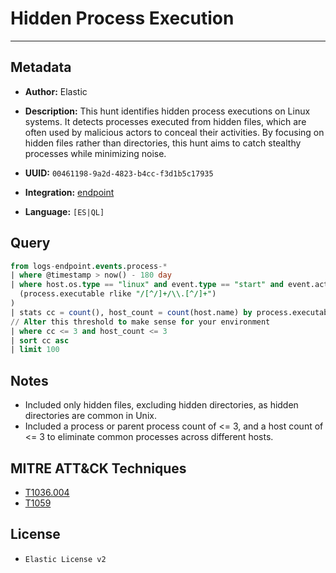 # Hidden Process Execution

---

## Metadata

- **Author:** Elastic
- **Description:** This hunt identifies hidden process executions on Linux systems. It detects processes executed from hidden files, which are often used by malicious actors to conceal their activities. By focusing on hidden files rather than directories, this hunt aims to catch stealthy processes while minimizing noise.

- **UUID:** `00461198-9a2d-4823-b4cc-f3d1b5c17935`
- **Integration:** [endpoint](https://docs.elastic.co/integrations/endpoint)
- **Language:** `[ES|QL]`

## Query

```sql
from logs-endpoint.events.process-*
| where @timestamp > now() - 180 day
| where host.os.type == "linux" and event.type == "start" and event.action == "exec" and (
  (process.executable rlike "/[^/]+/\\.[^/]+")
)
| stats cc = count(), host_count = count(host.name) by process.executable, process.parent.executable, host.name, user.id
// Alter this threshold to make sense for your environment
| where cc <= 3 and host_count <= 3
| sort cc asc
| limit 100
```

## Notes

- Included only hidden files, excluding hidden directories, as hidden directories are common in Unix.
- Included a process or parent process count of <= 3, and a host count of <= 3 to eliminate common processes across different hosts.
## MITRE ATT&CK Techniques

- [T1036.004](https://attack.mitre.org/techniques/T1036/004)
- [T1059](https://attack.mitre.org/techniques/T1059)

## License

- `Elastic License v2`
